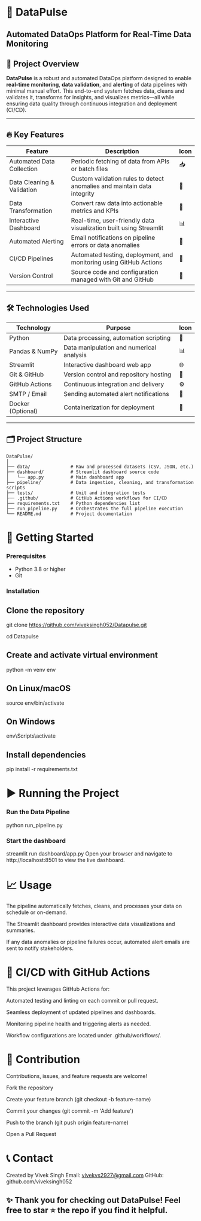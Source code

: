 # 🚀 DataPulse 
## Automated DataOps Platform for Real-Time Data Monitoring




## 📖 Project Overview

**DataPulse** is a robust and automated DataOps platform designed to enable **real-time monitoring**, **data validation**, and **alerting** of data pipelines with minimal manual effort. This end-to-end system fetches data, cleans and validates it, transforms for insights, and visualizes metrics—all while ensuring data quality through continuous integration and deployment (CI/CD).

---

## 🔥 Key Features

| Feature                  | Description                                                                                 | Icon           |
|--------------------------|---------------------------------------------------------------------------------------------|----------------|
| Automated Data Collection | Periodic fetching of data from APIs or batch files                                         | 📥             |
| Data Cleaning & Validation| Custom validation rules to detect anomalies and maintain data integrity                     | 🧹            |
| Data Transformation       | Convert raw data into actionable metrics and KPIs                                          | 🔄             |
| Interactive Dashboard     | Real-time, user-friendly data visualization built using Streamlit                          | 📊             |
| Automated Alerting        | Email notifications on pipeline errors or data anomalies                                   | 📧             |
| CI/CD Pipelines           | Automated testing, deployment, and monitoring using GitHub Actions                         | 🤖             |
| Version Control           | Source code and configuration managed with Git and GitHub                                  | 📁             |

---

## 🛠️ Technologies Used

| Technology       | Purpose                                    | Icon       |
|------------------|--------------------------------------------|------------|
| Python           | Data processing, automation scripting     | 🐍         |
| Pandas & NumPy   | Data manipulation and numerical analysis  | 📊         |
| Streamlit        | Interactive dashboard web app               | 🌐         |
| Git & GitHub     | Version control and repository hosting    | 🔧         |
| GitHub Actions   | Continuous integration and delivery       | ⚙️         |
| SMTP / Email     | Sending automated alert notifications      | 📨         |
| Docker (Optional)| Containerization for deployment             | 🐳         |

---

## 🗂️ Project Structure

```plaintext
DataPulse/
│
├── data/               # Raw and processed datasets (CSV, JSON, etc.)
├── dashboard/          # Streamlit dashboard source code
│   └── app.py          # Main dashboard app
├── pipeline/           # Data ingestion, cleaning, and transformation scripts
├── tests/              # Unit and integration tests
├── .github/            # GitHub Actions workflows for CI/CD
├── requirements.txt    # Python dependencies list
├── run_pipeline.py     # Orchestrates the full pipeline execution
└── README.md           # Project documentation

```

# 🚀 Getting Started

### Prerequisites

- Python 3.8 or higher  
- Git  

### Installation

## Clone the repository

git clone https://github.com/viveksingh052/Datapulse.git

cd Datapulse

## Create and activate virtual environment
python -m venv env

## On Linux/macOS
source env/bin/activate

## On Windows
env\Scripts\activate

## Install dependencies
pip install -r requirements.txt


# ▶️ Running the Project

### Run the Data Pipeline
python run_pipeline.py


### Start the dashboard
streamlit run dashboard/app.py
Open your browser and navigate to http://localhost:8501 to view the live dashboard.


# 📈 Usage
The pipeline automatically fetches, cleans, and processes your data on schedule or on-demand.

The Streamlit dashboard provides interactive data visualizations and summaries.

If any data anomalies or pipeline failures occur, automated alert emails are sent to notify stakeholders.



# 🧪 CI/CD with GitHub Actions
This project leverages GitHub Actions for:

Automated testing and linting on each commit or pull request.

Seamless deployment of updated pipelines and dashboards.

Monitoring pipeline health and triggering alerts as needed.

Workflow configurations are located under .github/workflows/.


# 🤝 Contribution
Contributions, issues, and feature requests are welcome!

Fork the repository

Create your feature branch (git checkout -b feature-name)

Commit your changes (git commit -m 'Add feature')

Push to the branch (git push origin feature-name)

Open a Pull Request

# 📞 Contact
Created by Vivek Singh
Email: vivekvs2927@gmail.com
GitHub: github.com/viveksingh052

## ✨ Thank you for checking out DataPulse! Feel free to star ⭐ the repo if you find it helpful.
